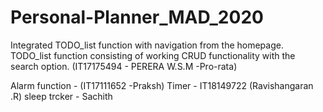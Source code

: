 # Personal-Planner_MAD_2020

Integrated TODO_list function with navigation from the homepage.
TODO_list function consisting of working CRUD functionality with the search option.
(IT17175494 - PERERA W.S.M -Pro-rata)


Alarm function - (IT17111652 -Praksh)
Timer - IT18149722 (Ravishangaran .R)
sleep trcker - Sachith
